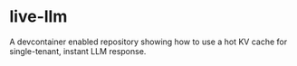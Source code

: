 # live-llm
A devcontainer enabled repository showing how to use a hot KV cache for single-tenant, instant LLM response.
